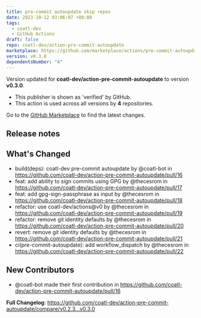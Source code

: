 ```yaml
---
title: pre-commit autoupdate skip repos
date: 2023-10-12 03:06:07 +00:00
tags:
  - coatl-dev
  - GitHub Actions
draft: false
repo: coatl-dev/action-pre-commit-autoupdate
marketplace: https://github.com/marketplace/actions/pre-commit-autoupdate-skip-repos
version: v0.3.0
dependentsNumber: "4"
---
```



Version updated for **coatl-dev/action-pre-commit-autoupdate** to version **v0.3.0**.
- This publisher is shown as 'verified' by GitHub.
- This action is used across all versions by **4** repositories.

Go to the [GitHub Marketplace](https://github.com/marketplace/actions/pre-commit-autoupdate-skip-repos) to find the latest changes.

## Release notes

## What's Changed

* build(deps): coatl-dev pre-commit autoupdate by @coatl-bot in https://github.com/coatl-dev/action-pre-commit-autoupdate/pull/16
* feat: add ability to sign commits using GPG by @thecesrom in https://github.com/coatl-dev/action-pre-commit-autoupdate/pull/17
* feat: add gpg-sign-passphrase as input by @thecesrom in https://github.com/coatl-dev/action-pre-commit-autoupdate/pull/18
* refactor: use coatl-dev/actions@v0 by @thecesrom in https://github.com/coatl-dev/action-pre-commit-autoupdate/pull/19
* refactor: remove git identity defaults by @thecesrom in https://github.com/coatl-dev/action-pre-commit-autoupdate/pull/20
* revert: remove git identity defaults by @thecesrom in https://github.com/coatl-dev/action-pre-commit-autoupdate/pull/21
* ci(pre-commit-autoupdate): add workflow_dispatch by @thecesrom in https://github.com/coatl-dev/action-pre-commit-autoupdate/pull/22

## New Contributors
* @coatl-bot made their first contribution in https://github.com/coatl-dev/action-pre-commit-autoupdate/pull/16

**Full Changelog**: https://github.com/coatl-dev/action-pre-commit-autoupdate/compare/v0.2.3...v0.3.0
